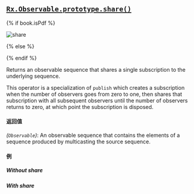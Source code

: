 ## [`Rx.Observable.prototype.share()`](https://github.com/Reactive-Extensions/RxJS/blob/master/src/core/linq/observable/share.js)

{% if book.isPdf %}

![share](http://reactivex.io/documentation/operators/images/publishRefCount.png)

{% else %}



{% endif %}

Returns an observable sequence that shares a single subscription to the underlying sequence. 

This operator is a specialization of `publish` which creates a subscription when the number of observers goes from zero to one, then shares that subscription with all subsequent observers until the number of observers returns to zero, at which point the subscription is disposed.

#### 返回值
*(`Observable`)*: An observable sequence that contains the elements of a sequence produced by multicasting the source sequence.
   
#### 例

##### Without share

[](http://jsbin.com/copixu/1/embed?js,console)  

##### With share
    
[](http://jsbin.com/nejiw/1/embed?js,console)

